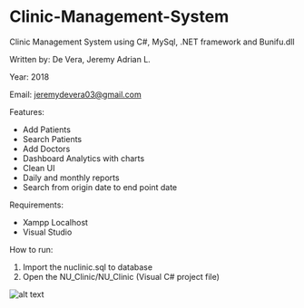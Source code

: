 # Clinic-Management-System
Clinic Management System using C#, MySql, .NET framework and Bunifu.dll 

Written by: De Vera, Jeremy Adrian L.

Year: 2018

Email: jeremydevera03@gmail.com

Features:
  * Add Patients
  * Search Patients
  * Add Doctors
  * Dashboard Analytics with charts
  * Clean UI
  * Daily and monthly reports
  * Search from origin date to end point date
  
Requirements:
  * Xampp Localhost
  * Visual Studio
  
How to run:

  1. Import the nuclinic.sql to database
  2. Open the NU_Clinic/NU_Clinic (Visual C# project file)
  

![alt text](https://www.google.com/url?sa=i&source=images&cd=&ved=2ahUKEwi5rJH3qOTkAhVIfd4KHWf4BfAQjRx6BAgBEAQ&url=https%3A%2F%2Fen.wikipedia.org%2Fwiki%2FC_Sharp_(programming_language)&psig=AOvVaw3BZ1Fk6oMr7UMD6bRzXJ2r&ust=1569237914769176)
